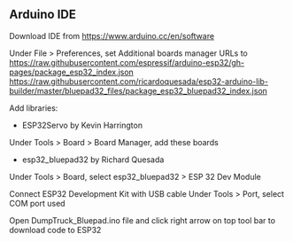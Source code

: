 <h2>Arduino IDE</h2>

Download IDE from https://www.arduino.cc/en/software

Under File > Preferences, set Additional boards manager URLs to https://raw.githubusercontent.com/espressif/arduino-esp32/gh-pages/package_esp32_index.json
https://raw.githubusercontent.com/ricardoquesada/esp32-arduino-lib-builder/master/bluepad32_files/package_esp32_bluepad32_index.json

Add libraries:
 * ESP32Servo by Kevin Harrington

Under Tools > Board > Board Manager, add these boards
* esp32_bluepad32 by Richard Quesada

Under Tools > Board, select esp32_bluepad32 > ESP 32 Dev Module

Connect ESP32 Development Kit with USB cable
Under Tools > Port, select COM port used

Open DumpTruck_Bluepad.ino file and click right arrow on top tool bar to download code to ESP32
